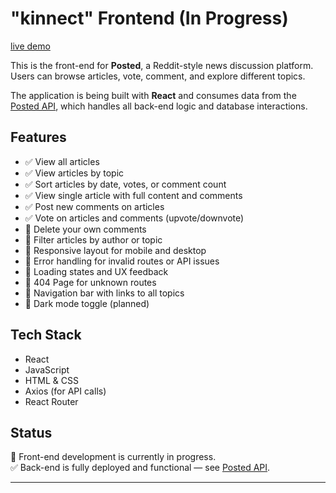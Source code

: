 # "kinnect" Frontend (In Progress)

 [live demo](kinnect-with.netlify.app)

This is the front-end for **Posted**, a Reddit-style news discussion platform. Users can browse articles, vote, comment, and explore different topics.

The application is being built with **React** and consumes data from the [Posted API](https://github.com/carlyzhong/Posted-API), which handles all back-end logic and database interactions.

## Features

- ✅ View all articles
- ✅ View articles by topic
- ✅ Sort articles by date, votes, or comment count
- ✅ View single article with full content and comments
- ✅ Post new comments on articles
- ✅ Vote on articles and comments (upvote/downvote)
- 🔧 Delete your own comments
- 🔧 Filter articles by author or topic
- 🔧 Responsive layout for mobile and desktop
- 🔧 Error handling for invalid routes or API issues
- 🔧 Loading states and UX feedback
- 🔧 404 Page for unknown routes
- 🔧 Navigation bar with links to all topics
- 🔧 Dark mode toggle (planned)

## Tech Stack

- React
- JavaScript
- HTML & CSS
- Axios (for API calls)
- React Router

## Status

🔧 Front-end development is currently in progress.  
✅ Back-end is fully deployed and functional — see [Posted API](https://github.com/carlyzhong/Posted-API).

---
